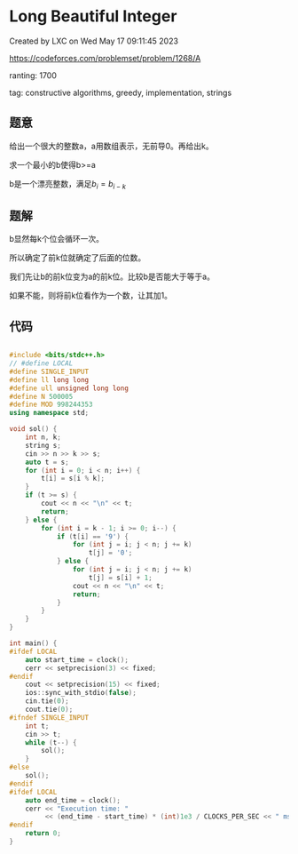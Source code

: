 # Long Beautiful Integer

Created by LXC on Wed May 17 09:11:45 2023

https://codeforces.com/problemset/problem/1268/A

ranting: 1700

tag: constructive algorithms, greedy, implementation, strings

## 题意

给出一个很大的整数a，a用数组表示，无前导0。再给出k。

求一个最小的b使得b>=a

b是一个漂亮整数，满足$b_i = b_{i-k}$

## 题解

b显然每k个位会循环一次。

所以确定了前k位就确定了后面的位数。

我们先让b的前k位变为a的前k位。比较b是否能大于等于a。

如果不能，则将前k位看作为一个数，让其加1。

## 代码

``` cpp

#include <bits/stdc++.h>
// #define LOCAL
#define SINGLE_INPUT
#define ll long long
#define ull unsigned long long
#define N 500005
#define MOD 998244353
using namespace std;

void sol() {
    int n, k;
    string s;
    cin >> n >> k >> s;
    auto t = s;
    for (int i = 0; i < n; i++) {
        t[i] = s[i % k];
    }
    if (t >= s) {
        cout << n << "\n" << t;
        return;
    } else {
        for (int i = k - 1; i >= 0; i--) {
            if (t[i] == '9') {
                for (int j = i; j < n; j += k)
                    t[j] = '0';
            } else {
                for (int j = i; j < n; j += k)
                    t[j] = s[i] + 1;
                cout << n << "\n" << t;
                return;
            }
        }
    }
}

int main() {
#ifdef LOCAL
    auto start_time = clock();
    cerr << setprecision(3) << fixed;
#endif
    cout << setprecision(15) << fixed;
    ios::sync_with_stdio(false);
    cin.tie(0);
    cout.tie(0);
#ifndef SINGLE_INPUT
    int t;
    cin >> t;
    while (t--) {
        sol();
    }
#else
    sol();
#endif
#ifdef LOCAL
    auto end_time = clock();
    cerr << "Execution time: "
         << (end_time - start_time) * (int)1e3 / CLOCKS_PER_SEC << " ms\n";
#endif
    return 0;
}

```
